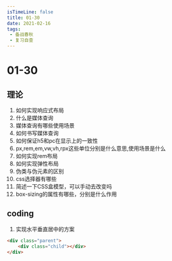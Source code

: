 ```yaml
---
isTimeLine: false
title: 01-30
date: 2021-02-16
tags:
 - 备战春秋
 - 复习自查
---
```

# 01-30

## 理论
1. 如何实现响应式布局
2. 什么是媒体查询
3. 媒体查询有哪些使用场景
4. 如何书写媒体查询
5. 如何保证h5和pc在显示上的一致性
6. px,rem,em,vw,vh,rpx这些单位分别是什么意思,使用场景是什么
7. 如何实现rem布局
8. 如何实现弹性布局
9. 伪类与伪元素的区别
10. css选择器有哪些
11. 简述一下CSS盒模型，可以手动去改变吗
12. box-sizing的属性有哪些，分别是什么作用

## coding
1. 实现水平垂直居中的方案
```html
<div class="parent">
    <div class="child"></div>
</div>
```
